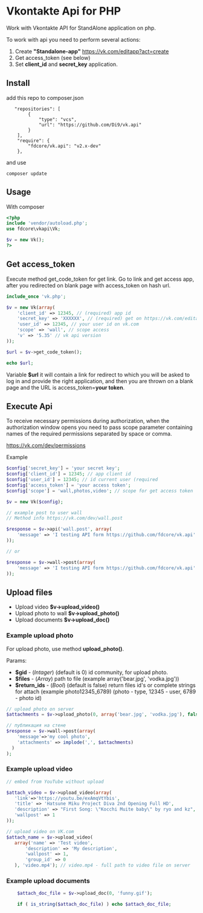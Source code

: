 Vkontakte Api for PHP
======================

Work with Vkontakte API for StandAlone application on php.

To work with api you need to perform several actions:

1. Create **"Standalone-app"** https://vk.com/editapp?act=create
2. Get access_token (see below)
3. Set **client_id** and **secret_key** application.


## Install

add this repo to composer.json
```
   "repositories": [
        {
            "type": "vcs",
            "url": "https://github.com/Di9/vk.api"
        }
    ],
    "require": {
        "fdcore/vk.api": "v2.x-dev"
    },
```
and use 

```
composer update
```


## Usage

With composer

```php
<?php
include 'vendor/autoload.php';
use fdcore\vkapi\Vk;

$v = new Vk();
?>
```

## Get access_token
Execute method get_code_token for get link. Go to link and get access app, after you redirected on blank page with access_token on hash url.

```php
include_once 'vk.php';

$v = new Vk(array(
	'client_id' => 12345, // (required) app id
	'secret_key' => 'XXXXXX', // (required) get on https://vk.com/editapp?id=12345&section=options
	'user_id' => 12345, // your user id on vk.com
	'scope' => 'wall', // scope access
	'v' => '5.35' // vk api version
));

$url = $v->get_code_token();

echo $url;
```

Variable **$url** it will contain a link for redirect to which you will be asked to log in and provide the right application, and then you are thrown on a blank page and the URL is access_token=**your token**.

## Execute Api

To receive necessary permissions during authorization, when the authorization window opens you need to pass scope parameter containing names of the required permissions separated by space or comma.

https://vk.com/dev/permissions

Example

```php
$config['secret_key'] = 'your secret key';
$config['client_id'] = 12345; // app client id
$config['user_id'] = 12345; // id current user (required
$config['access_token'] = 'your access token';
$config['scope'] = 'wall,photos,video'; // scope for get access token

$v = new Vk($config);

// example post to user wall
// Method info https://vk.com/dev/wall.post

$response = $v->api('wall.post', array(
    'message' => 'I testing API form https://github.com/fdcore/vk.api'
));

// or

$response = $v->wall->post(array(
    'message' => 'I testing API form https://github.com/fdcore/vk.api'
));
```

## Upload files

- Upload video **$v->upload_video()**
- Upload photo to wall **$v->upload_photo()**
- Upload documents **$v->upload_doc()**

### Example upload photo

For upload photo, use method **upload_photo()**.

Params:

- **$gid** - (*Intager*) (default is 0) id community, for upload photo.
- **$files** - (*Array*) path to file (example array('bear.jpg', 'vodka.jpg'))
- **$return_ids** - (*Bool*) (default is false) return files id's or complete strings for attach (example photo12345_6789) (photo - type, 12345 - user, 6789 - photo id)

```php
// upload photo on server
$attachments = $v->upload_photo(0, array('bear.jpg', 'vodka.jpg'), false);

// публикация на стене
$response = $v->wall->post(array(
    'message'=>'my cool photo',
    'attachments' => implode(',', $attachments)
  )
);
```

### Example upload video

```php
// embed from YouTube without upload

$attach_video = $v->upload_video(array(
   'link'=>'https://youtu.be/exAmqVtYbis',
   'title' => 'Hatsune Miku Project Diva 2nd Opening Full HD',
   'description' => "First Song: \"Kocchi Muite baby\" by ryo and kz",
   'wallpost' => 1
));

// upload video on VK.com
$attach_name = $v->upload_video(
   array('name' => 'Test video',
       'description' => 'My description',
       'wallpost' => 1,
       'group_id' => 0
   ), 'video.mp4'); // video.mp4 - full path to video file on server

```

### Example upload documents

```php
    $attach_doc_file = $v->upload_doc(0, 'funny.gif');

    if ( is_string($attach_doc_file) ) echo $attach_doc_file;
```
